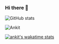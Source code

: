 ### Hi there 👋

<p align="left"><img src="https://github-readme-stats.vercel.app/api?username=ankitgoyalgithub&show_icons=true&count_private=true&hide=issues,contribs&theme=prussian" alt="GitHub stats" /></p>

<p align="left"><img src="https://github-readme-streak-stats.herokuapp.com/?user=ankitgoyalgithub&theme=prussian" alt="Ankit" /></p>

[![ankit's wakatime stats](https://github-readme-stats.vercel.app/api/wakatime?username=ankitgoyalgithub)](https://github.com/ankitgoyalgithub/github-readme-stats)
